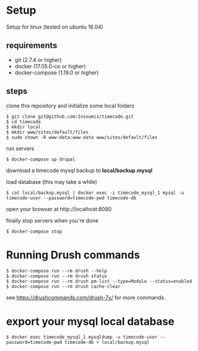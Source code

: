 

# Setup

Setup for linux (tested on ubuntu 16.04)

## requirements

* git (2.7.4 or higher)
* docker (17.05.0-ce or higher)
* docker-compose (1.19.0 or higher)

## steps

clone this repository and initialize some local folders

    $ git clone git@github.com:Insoumis/timecode.git
    $ cd timecode
    $ mkdir local
    $ mkdir www/sites/default/files
    $ sudo chown -R www-data:www-data www/sites/default/files

run servers

    $ docker-compose up drupal

download a timecode mysql backup to **local/backup.mysql**

load database (this may take a while)

    $ cat local/backup.mysql | docker exec -i timecode_mysql_1 mysql -u timecode-user --password=timecode-pwd timecode-db

open your browser at http://localhost:8080

finally stop servers when you're done

    $ docker-compose stop


# Running Drush commands

    $ docker-compose run --rm drush --help
    $ docker-compose run --rm drush status
    $ docker-compose run --rm drush pm-list --type=Module --status=enabled
    $ docker-compose run --rm drush cache-clear

see https://drushcommands.com/drush-7x/ for more commands.

# export your mysql local database

    $ docker exec timecode_mysql_1 mysqldump -u timecode-user --password=timecode-pwd timecode-db > local/backup.mysql
